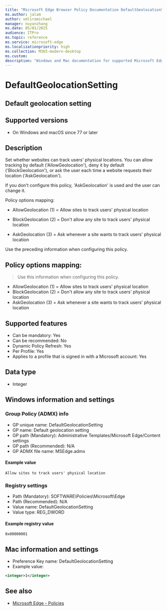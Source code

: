 ```yaml
---
title: "Microsoft Edge Browser Policy Documentation DefaultGeolocationSetting"
ms.author: jalam
author: vmliramichael
manager: nuyunzhang
ms.date: 05/01/2025
audience: ITPro
ms.topic: reference
ms.service: microsoft-edge
ms.localizationpriority: high
ms.collection: M365-modern-desktop
ms.custom:
description: "Windows and Mac documentation for supported Microsoft Edge Browser policy: Default geolocation setting"
---
```


<!--THIS FILE IS AUTOMATICALLY GENERATED. MANUAL CHANGES WILL BE OVERWRITTEN.-->
<!--Please contact the Microsoft Edge Manageability team with any questions.-->

# DefaultGeolocationSetting

## Default geolocation setting


## Supported versions

- On Windows and macOS since 77 or later

## Description

Set whether websites can track users' physical locations. You can allow tracking by default ('AllowGeolocation'), deny it by default ('BlockGeolocation'), or ask the user each time a website requests their location ('AskGeolocation').

If you don't configure this policy, 'AskGeolocation' is used and the user can change it.

Policy options mapping:

* AllowGeolocation (1) = Allow sites to track users' physical location

* BlockGeolocation (2) = Don't allow any site to track users' physical location

* AskGeolocation (3) = Ask whenever a site wants to track users' physical location

Use the preceding information when configuring this policy.

## Policy options mapping:
> Use this information when configuring this policy.

- AllowGeolocation (1) = Allow sites to track users' physical location
- BlockGeolocation (2) = Don't allow any site to track users' physical location
- AskGeolocation (3) = Ask whenever a site wants to track users' physical location

## Supported features

- Can be mandatory: Yes
- Can be recommended: No
- Dynamic Policy Refresh: Yes
- Per Profile: Yes
- Applies to a profile that is signed in with a Microsoft account: Yes

## Data type

- Integer

## Windows information and settings

### Group Policy (ADMX) info

- GP unique name: DefaultGeolocationSetting
- GP name: Default geolocation setting
- GP path (Mandatory): Administrative Templates/Microsoft Edge/Content settings
- GP path (Recommended): N/A
- GP ADMX file name: MSEdge.admx

#### Example value

```
Allow sites to track users' physical location
```

### Registry settings

- Path (Mandatory): SOFTWARE\Policies\Microsoft\Edge
- Path (Recommended): N/A
- Value name: DefaultGeolocationSetting
- Value type: REG_DWORD

#### Example registry value

```
0x00000001
```


## Mac information and settings

- Preference Key name: DefaultGeolocationSetting
- Example value:

```xml
<integer>1</integer>
```

## See also
- [Microsoft Edge - Policies](../microsoft-edge-policies.md)
